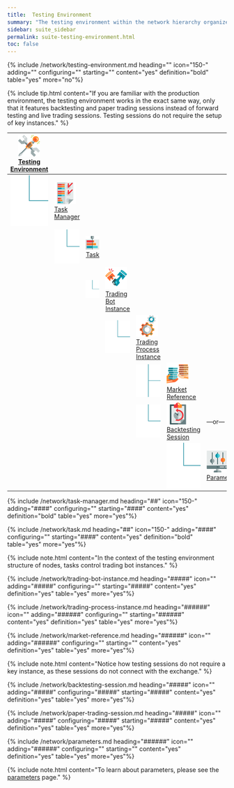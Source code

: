 ```yaml
---
title:  Testing Environment
summary: "The testing environment within the network hierarchy organizes your strategy-testing resources, grouping tasks, and associated backtesting and paper trading sessions."
sidebar: suite_sidebar
permalink: suite-testing-environment.html
toc: false
---
```


{% include /network/testing-environment.md heading="" icon="150-" adding="" configuring="" starting="" content="yes" definition="bold" table="yes" more="no"%}

{% include tip.html content="If you are familiar with the production environment, the testing environment works in the exact same way, only that it features backtesting and paper trading sessions instead of forward testing and live trading sessions. Testing sessions do not require the setup of key instances." %}

<table class='hierarchyTable'><thead><tr><th><a href='#testing-environment' data-toggle='tooltip' data-original-title='{{site.data.network.testing_environment}}'><img src='images/icons/testing-environment.png' /><br />Testing Environment</a></th><th></th><th></th><th></th><th></th><th></th><th></th><th></th><th></th><th></th></tr></thead><tbody>
<tr><td><img src='images/icons/tree-connector-elbow.png' /></td><td><a href='#task-manager' data-toggle='tooltip' data-original-title='{{site.data.network.task_manager}}'><img src='images/icons/task-manager.png' /><br />Task Manager</a></td><td></td><td></td><td></td><td></td><td></td><td></td><td></td><td></td></tr>
<tr><td></td><td><img src='images/icons/tree-connector-elbow.png' /></td><td><a href='#task' data-toggle='tooltip' data-original-title='{{site.data.network.task}}'><img src='images/icons/task.png' /><br />Task</a></td><td></td><td></td><td></td><td></td><td></td><td></td><td></td></tr>
<tr><td></td><td></td><td><img src='images/icons/tree-connector-elbow.png' /></td><td><a href='#trading-bot-instance' data-toggle='tooltip' data-original-title='{{site.data.network.trading_bot_instance}}'><img src='images/icons/trading-bot-instance.png' /><br />Trading Bot Instance</a></td><td></td><td></td><td></td><td></td><td></td><td></td></tr>
<tr><td></td><td></td><td></td><td><img src='images/icons/tree-connector-elbow.png' /></td><td><a href='#trading-process-instance' data-toggle='tooltip' data-original-title='{{site.data.network.trading_process_instance}}'><img src='images/icons/trading-process-instance.png' /><br />Trading Process Instance</a></td><td></td><td></td><td></td><td></td><td></td></tr>
<tr><td></td><td></td><td></td><td></td><td><img src='images/icons/tree-connector-fork.png' /></td><td><a href='#market-reference' data-toggle='tooltip' data-original-title='{{site.data.network.market_reference}}'><img src='images/icons/market-reference.png' /><br />Market Reference</a></td><td></td><td></td><td></td><td></td></tr>
<tr><td></td><td></td><td></td><td></td><td><img src='images/icons/tree-connector-elbow.png' /></td><td><a href='#backtesting-session' data-toggle='tooltip' data-original-title='{{site.data.network.backtesting_session}}'><img src='images/icons/backtesting-session.png' /><br />Backtesting Session</a></td><td>&mdash;or&mdash;</td><td><a href='#paper-trading-session' data-toggle='tooltip' data-original-title='{{site.data.network.paper_trading_session}}'><img src='images/icons/paper-trading-session.png' /><br /><nobr>Paper Trading</nobr> Session</a></td><td></td><td></td></tr>
<tr><td></td><td></td><td></td><td></td><td></td><td><img src='images/icons/tree-connector-elbow.png' /></td><td><a href='#parameters' data-toggle='tooltip' data-original-title='{{site.data.trading_system.parameters}}'><img src='images/icons/parameters.png' /><br />Parameters</a></td><td></td><td></td><td></td></tr></tbody></table>


{% include /network/task-manager.md heading="##" icon="150-" adding="####" configuring="" starting="####" content="yes" definition="bold" table="yes" more="yes"%}

{% include /network/task.md heading="##" icon="150-" adding="####" configuring="" starting="####" content="yes" definition="bold" table="yes" more="yes"%}

{% include note.html content="In the context of the testing environment structure of nodes, tasks control trading bot instances." %}

{% include /network/trading-bot-instance.md heading="#####" icon="" adding="#####" configuring="" starting="#####" content="yes" definition="yes" table="yes" more="yes"%}

{% include /network/trading-process-instance.md heading="######" icon="" adding="######" configuring="" starting="######" content="yes" definition="yes" table="yes" more="yes"%}

{% include /network/market-reference.md heading="######" icon="" adding="######" configuring="" starting="" content="yes" definition="yes" table="yes" more="yes"%}

{% include note.html content="Notice how testing sessions do not require a key instance, as these sessions do not connect with the exchange." %}

{% include /network/backtesting-session.md heading="#####" icon="" adding="#####" configuring="#####" starting="#####" content="yes" definition="yes" table="yes" more="yes"%}

{% include /network/paper-trading-session.md heading="#####" icon="" adding="#####" configuring="#####" starting="#####" content="yes" definition="yes" table="yes" more="yes"%}

{% include /network/parameters.md heading="######" icon="" adding="######" configuring="" starting="" content="yes" definition="yes" table="yes" more="yes"%}

{% include note.html content="To learn about parameters, please see the <a href='suite-parameters.html'>parameters</a> page." %}
